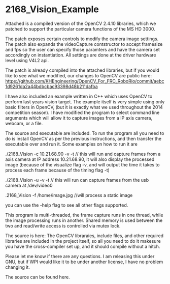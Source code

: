 2168_Vision_Example
===================


Attached is a compiled version of the OpenCV 2.4.10 libraries, which we patched to support the particular camera functions of the MS HD 3000.

The patch exposes certain controls to modify the camera image settings. The patch also expands the videoCapture contstructor to accept framesize and fps so the user can specify those paramters and have the camera set accordingly on instantiation. All settings are done at the driver hardware level using V4L2 api.

The patch is already compiled into the attached libraries, but if you would like to see what we modified, our changes to OpenCV are public here: https://github.com/KHEngineering/OpenCV_For_FRC_RoboRio/commit/aebc1d9261da2a44bdbcbac93398d48b211dafba

I have also included an example written in C++ which uses OpenCV to perform last years vision target. The example itself is very simple using only basic filters in OpenCV, (but it is exactly what we used throughout the 2014 competition season). I have modified the program to select command line arguments which will allow it to capture images from a IP axis camera, webcam, or a file. 


The source and executable are included. To run the program all you need to do is install OpenCV as per the previous instructions, and then transfer the executable over and run it. Some examples on how to run it are

./2168_Vision -c 10.21.68.90 -v -t  // this will run and capture frames from a axis camera at IP address 10.21.68.90, it will also display the processed image (because of the visualize flag -v, and will output the time it takes to process each frame because of the timing flag -t)

./2168_Vision -u  -v -t  // this will run can capture frames from the usb camera at /dev/video0

.2168_Vision -f /home/image.jpg //will process a static image

you can use the -help flag to see all other flags supported. 

This program is multi-threaded, the frame capture runs in one thread, while the image processing runs in another. Shared memory is used between the two and read/write access is controlled via mutex lock.

The source is here: The OpenCV libraraies, include files, and other required libraries are included in the project itself, so all you need to do it makesure you have the cross-compiler set up, and it should compile without a hitch.

Please let me know if there are any questions. I am releasing this under GNU, but if WPI would like it to be under another license, I have no problem changing it. 

The source can be found here.
